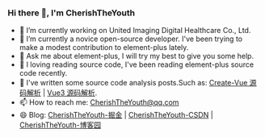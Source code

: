 ### Hi there 👋, I'm CherishTheYouth


- 🔭 I’m currently working on United Imaging Digital Healthcare Co., Ltd.
- 🌱 I’m currently a novice open-source developer. I've been trying to make a modest contribution to element-plus lately.
- 💬 Ask me about element-plus, I will try my best to give you some help.
- 🐬 I loving reading source code, I've been reading element-plus source code recently.
- 🐋 I've written some source code analysis posts.Such as: [Create-Vue 源码解析](https://juejin.cn/column/7276696116905377844) | [Vue3 源码解析](https://juejin.cn/column/7289047550740316220).
- 📫 How to reach me: CherishTheYouth@qq.com
- 😄 Blog: [CherishTheYouth-掘金](https://juejin.cn/user/4248168662043367) | [CherishTheYouth-CSDN](https://blog.csdn.net/CherishTheYouth) | [CherishTheYouth-博客园](https://www.cnblogs.com/CherishTheYouth/)

